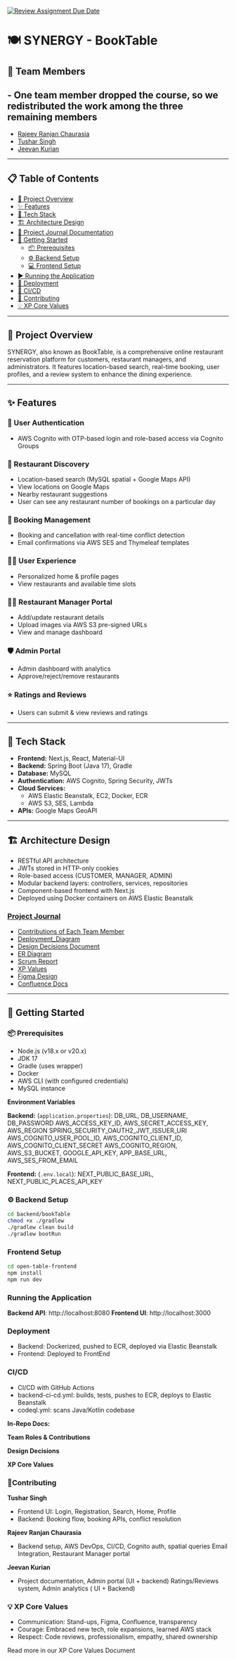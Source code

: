 [![Review Assignment Due Date](https://classroom.github.com/assets/deadline-readme-button-22041afd0340ce965d47ae6ef1cefeee28c7c493a6346c4f15d667ab976d596c.svg)](https://classroom.github.com/a/5Qp4_Wqy)

# 🍽️ SYNERGY - BookTable

## 👥 Team Members
**- One team member dropped the course, so we redistributed the work among the three remaining members**
- 
- [Rajeev Ranjan Chaurasia](https://github.com/rajeev-chaurasia)
- [Tushar Singh](https://github.com/)
- [Jeevan Kurian](https://github.com/)

---

## 📋 Table of Contents
- [📌 Project Overview](#project-overview)
- [✨ Features](#features)
- [🚀 Tech Stack](#tech-stack)
- [🏗️ Architecture Design](#architecture-design)
- [📝 Project Journal Documentation](#project-journals-documentation)
- [🧰 Getting Started](#getting-started)
  - [📦 Prerequisites](#prerequisites)
  - [⚙️ Backend Setup](#backend-setup)
  - [💻 Frontend Setup](#frontend-setup)
- [▶️ Running the Application](#running-the-application)
- [🚀 Deployment](#deployment)
- [🔄 CI/CD](#cicd)
- [🤝 Contributing](#contributing)
- [💡 XP Core Values](#xp-core-values)

---

## 📌 Project Overview
SYNERGY, also known as BookTable, is a comprehensive online restaurant reservation platform for customers, restaurant managers, and administrators. It features location-based search, real-time booking, user profiles, and a review system to enhance the dining experience.

---

## ✨ Features

### 🔐 User Authentication
- AWS Cognito with OTP-based login and role-based access via Cognito Groups

### 📍 Restaurant Discovery
- Location-based search (MySQL spatial + Google Maps API)
- View locations on Google Maps
- Nearby restaurant suggestions
- User can see any restaurant number of bookings on a particular day

### 📅 Booking Management
- Booking and cancellation with real-time conflict detection
- Email confirmations via AWS SES and Thymeleaf templates

### 🙋‍♂️ User Experience
- Personalized home & profile pages
- View restaurants and available time slots

### 🧑‍🍳 Restaurant Manager Portal
- Add/update restaurant details
- Upload images via AWS S3 pre-signed URLs
- View and manage dashboard

### 🛡️ Admin Portal
- Admin dashboard with analytics
- Approve/reject/remove restaurants

### ⭐ Ratings and Reviews
- Users can submit & view reviews and ratings

---

## 🚀 Tech Stack
- **Frontend:** Next.js, React, Material-UI
- **Backend:** Spring Boot (Java 17), Gradle
- **Database:** MySQL
- **Authentication:** AWS Cognito, Spring Security, JWTs
- **Cloud Services:**
  - AWS Elastic Beanstalk, EC2, Docker, ECR
  - AWS S3, SES, Lambda
- **APIs:** Google Maps GeoAPI

---

## 🏗️ Architecture Design
- RESTful API architecture
- JWTs stored in HTTP-only cookies
- Role-based access (CUSTOMER, MANAGER, ADMIN)
- Modular backend layers: controllers, services, repositories
- Component-based frontend with Next.js
- Deployed using Docker containers on AWS Elastic Beanstalk

### [Project Journal](https://github.com/gopinathsjsu/team-project-20201-synergy/tree/main/project-journal)

- [Contributions of Each Team Member](https://github.com/gopinathsjsu/team-project-20201-synergy/blob/main/project-journal/contributions.md)
- [Deployment_Diagram](https://github.com/gopinathsjsu/team-project-20201-synergy/blob/main/project-journal/deployment_diagram.svg)
- [Design Decisions Document](https://github.com/gopinathsjsu/team-project-20201-synergy/blob/main/project-journal/design-decision.md)
- [ER Diagram](https://github.com/gopinathsjsu/team-project-20201-synergy/blob/main/project-journal/er_diagram.png)
- [Scrum Report](https://github.com/gopinathsjsu/team-project-20201-synergy/blob/main/project-journal/scrum_report.md)
- [XP Values](https://github.com/gopinathsjsu/team-project-20201-synergy/blob/main/project-journal/xp-values.md)
- [Figma Design](https://www.figma.com/design/yigtQrOAV7XX2CaLXjabAl/SynergyCMPE202?node-id=22-1221&t=t2yjRMXyx6Cgmn8f-0)
- [Confluence Docs](https://cmpe-202-synergy.atlassian.net/wiki/spaces/SCRUM/pages/1376379/BookTable+-+Product+Description)


---

## 🧰 Getting Started

### 📦 Prerequisites
- Node.js (v18.x or v20.x)
- JDK 17
- Gradle (uses wrapper)
- Docker
- AWS CLI (with configured credentials)
- MySQL instance

**Environment Variables**

**Backend:** (`application.properties`):
DB_URL, DB_USERNAME, DB_PASSWORD
AWS_ACCESS_KEY_ID, AWS_SECRET_ACCESS_KEY, AWS_REGION
SPRING_SECURITY_OAUTH2_JWT_ISSUER_URI
AWS_COGNITO_USER_POOL_ID, AWS_COGNITO_CLIENT_ID, AWS_COGNITO_CLIENT_SECRET
AWS_COGNITO_REGION, AWS_S3_BUCKET, GOOGLE_API_KEY, APP_BASE_URL, AWS_SES_FROM_EMAIL

**Frontend:** (`.env.local`):
NEXT_PUBLIC_BASE_URL, NEXT_PUBLIC_PLACES_API_KEY

### ⚙️ Backend Setup
```bash
cd backend/bookTable
chmod +x ./gradlew
./gradlew clean build
./gradlew bootRun
```
### Frontend Setup
```bash
cd open-table-frontend
npm install
npm run dev
```
### Running the Application
**Backend API**: http://localhost:8080
**Frontend UI**: http://localhost:3000

### Deployment
- Backend: Dockerized, pushed to ECR, deployed via Elastic Beanstalk
- Frontend: Deployed to FrontEnd

### CI/CD
- CI/CD with GitHub Actions
- backend-ci-cd.yml: builds, tests, pushes to ECR, deploys to Elastic Beanstalk
- codeql.yml: scans Java/Kotlin codebase

**In-Repo Docs:**

**Team Roles & Contributions**

**Design Decisions**

**XP Core Values**

### 🤝Contributing
**Tushar Singh**
- Frontend UI: Login, Registration, Search, Home, Profile
- Backend: Booking flow, booking APIs, conflict resolution

**Rajeev Ranjan Chaurasia**
- Backend setup, AWS DevOps, CI/CD, Cognito auth, spatial queries
Email Integration, Restaurant Manager portal

**Jeevan Kurian**
- Project documentation, Admin portal (UI + backend)
Ratings/Reviews system, Admin analytics ( UI + Backend)

### 💡 XP Core Values
- Communication: Stand-ups, Figma, Confluence, transparency
- Courage: Embraced new tech, role expansions, learned AWS stack
- Respect: Code reviews, professionalism, empathy, shared ownership

Read more in our XP Core Values Document
